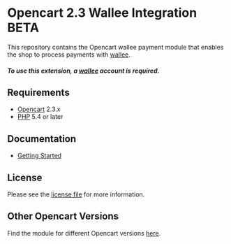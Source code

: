 # Opencart 2.3 Wallee Integration BETA
This repository contains the Opencart wallee payment module that enables the shop to process payments with [wallee](https://wallee.com/).

##### To use this extension, a [wallee](https://wallee.com/) account is required.

## Requirements

* [Opencart](https://www.opencart.com/) 2.3.x
* [PHP](http://php.net/) 5.4 or later

## Documentation

* [Getting Started](https://github.com/wallee-payment/Opencart-2.3/wiki/Getting-Started)

## License

Please see the [license file](./LICENSE) for more information.

## Other Opencart Versions

Find the module for different Opencart versions [here](https://github.com/wallee-payment/opencart).